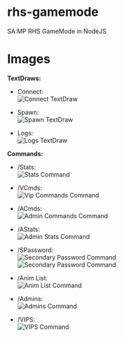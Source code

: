 # rhs-gamemode
SA:MP RHS GameMode in NodeJS

# Images

**TextDraws:**

- Connect:<br>
![Connect TextDraw](https://i.imgur.com/tPOduxY.png)<br>

- Spawn:<br>
![Spawn TextDraw](https://i.imgur.com/MDa35SA.png)<br>

- Logs:<br>
![Logs TextDraw](https://i.imgur.com/ZkUuGSU.png)<br>

**Commands:**

- /Stats:<br>
![Stats Command](https://i.imgur.com/6FGtuRt.png)<br>

- /VCmds:<br>
![Vip Commands Command](https://i.imgur.com/U9g4KMn.png)<br>

- /ACmds:<br>
![Admin Commands Command](https://i.imgur.com/HKVEUe0.png)<br>

- /AStats:<br>
![Admin Stats Command](https://i.imgur.com/nrJurXJ.png)<br>

- /SPassword:<br>
![Secondary Password Command](https://i.imgur.com/MHThkY9.png)<br>
![Secondary Password Command](https://i.imgur.com/yl9ipCf.png)<br>

- /Anim List:<br>
![Anim List Command](https://i.imgur.com/PFofSvx.png)<br>

- /Admins:<br>
![Admins Command](https://i.imgur.com/mBJVvZj.png)<br>

- /VIPS:<br>
![VIPS Command](https://i.imgur.com/NtHbaAM.png)<br>